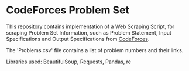 # CodeForces Problem Set

This repository contains implementation of a Web Scraping Script, for scraping Problem Set Information, such as Problem Statement, Input Specifications and Output Specifications from [CodeForces](https://codeforces.com/). 

The 'Problems.csv' file contains a list of problem numbers and their links. 

Libraries used: BeautifulSoup, Requests, Pandas, re
